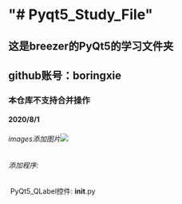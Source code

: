 # "# Pyqt5_Study_File" 

## 	这是breezer的PyQt5的学习文件夹

## 	github账号：boringxie

### 			本仓库不支持合并操作

#### 2020/8/1

###### images添加图片![](D:\python文件\Pyqt5_Study_File\images\!face.png)

###### 添加程序: 

​	 PyQt5_QLabel控件: __init__.py

​			

